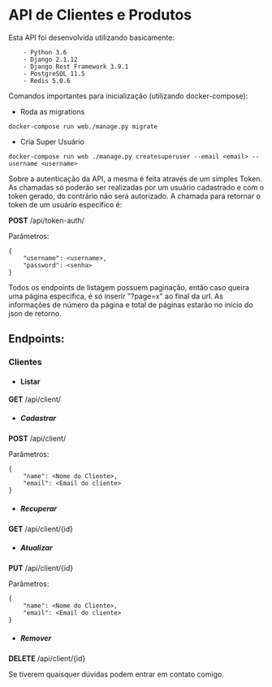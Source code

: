 <h1>API de Clientes e Produtos</h1>

Esta API foi desenvolvida utilizando basicamente:
```
    - Python 3.6
    - Django 2.1.12
    - Django Rest Framework 3.9.1
    - PostgreSQL 11.5
    - Redis 5.0.6
```


Comandos importantes para inicialização (utilizando docker-compose):

- Roda as migrations 
```
docker-compose run web./manage.py migrate 
```

- Cria Super Usuário
```
docker-compose run web ./manage.py createsuperuser --email <email> --username <username>
```

Sobre a autenticação da API, a mesma é feita através de um simples Token. As chamadas só poderão ser realizadas por um usuário cadastrado e com o token gerado, do contrário não será autorizado. A chamada para retornar o token de um usuário específico é:

__POST__ /api/token-auth/

Parâmetros: 
```
{
    "username": <username>,
    "password": <senha>
}
```

Todos os endpoints de listagem possuem paginação, então caso queira uma página especifica, é só inserir "?page=x" ao final da url. As informações de número da página e total de páginas estarão no início do json de retorno. 

<h2>Endpoints:</h2>

<h3>Clientes</h3>

- <h4>Listar</h4>
__GET__ /api/client/


- <h5>Cadastrar</h5>
__POST__ /api/client/

Parâmetros:
```
{
    "name": <Nome do Cliente>,
	"email": <Email do cliente>
}
```


- <h5>Recuperar</h5>
__GET__ /api/client/{id}



- <h5>Atualizar</h5>
__PUT__ /api/client/{id}

Parâmetros:
```
{
    "name": <Nome do Cliente>,
    "email": <Email do cliente>
}
```


- <h5>Remover</h5>
__DELETE__ /api/client/{id}


Se tiverem quaisquer dúvidas podem entrar em contato comigo.
